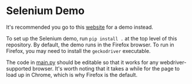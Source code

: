 # Selenium Demo

It's recommended you go to this [website](https://qpwoeirut.github.io/2048/) for a demo instead.

To set up the Selenium demo, run `pip install .` at the top level of this repository.
By default, the demo runs in the Firefox browser.
To run in Firefox, you may need to install the `geckodriver` executable.

The code in [main.py](/demo/selenium/main.py) should be editable so that it works for any webdriver-supported browser.
It's worth noting that it takes a while for the page to load up in Chrome, which is why Firefox is the default.

